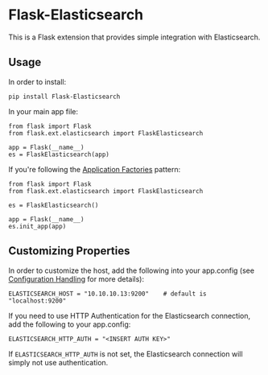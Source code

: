 # Flask-Elasticsearch

This is a Flask extension that provides simple integration with Elasticsearch.

## Usage

In order to install:
```
pip install Flask-Elasticsearch
```

In your main app file:
```
from flask import Flask
from flask.ext.elasticsearch import FlaskElasticsearch

app = Flask(__name__)
es = FlaskElasticsearch(app)
```

If you're following the [Application Factories](http://flask.pocoo.org/docs/0.10/patterns/appfactories/) pattern:
```
from flask import Flask
from flask.ext.elasticsearch import FlaskElasticsearch

es = FlaskElasticsearch()

app = Flask(__name__)
es.init_app(app)
```


## Customizing Properties

In order to customize the host, add the following into your app.config (see [Configuration Handling](http://flask.pocoo.org/docs/0.10/config/) for more details):
```
ELASTICSEARCH_HOST = "10.10.10.13:9200"    # default is "localhost:9200"
```

If you need to use HTTP Authentication for the Elasticsearch connection, add the following to your app.config:
```
ELASTICSEARCH_HTTP_AUTH = "<INSERT AUTH KEY>"
```

If ```ELASTICSEARCH_HTTP_AUTH``` is not set, the Elasticsearch connection will simply not use authentication.
